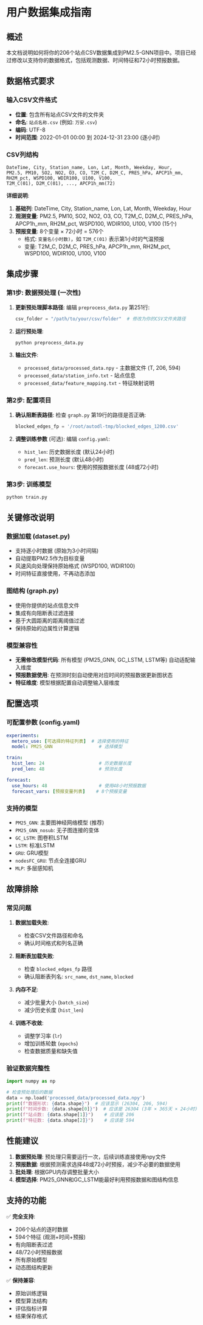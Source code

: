 # 用户数据集成指南

## 概述

本文档说明如何将你的206个站点CSV数据集成到PM2.5-GNN项目中。项目已经过修改以支持你的数据格式，包括观测数据、时间特征和72小时预报数据。

## 数据格式要求

### 输入CSV文件格式
- **位置**: 包含所有站点CSV文件的文件夹
- **命名**: `站点名称.csv` (例如: `万安.csv`)
- **编码**: UTF-8
- **时间范围**: 2022-01-01 00:00 到 2024-12-31 23:00 (逐小时)

### CSV列结构
```
DateTime, City, Station_name, Lon, Lat, Month, Weekday, Hour,
PM2.5, PM10, SO2, NO2, O3, CO, T2M_C, D2M_C, PRES_hPa, APCP1h_mm,
RH2M_pct, WSPD100, WDIR100, U100, V100,
T2M_C(01), D2M_C(01), ..., APCP1h_mm(72)
```

**详细说明**:
1. **基础列**: DateTime, City, Station_name, Lon, Lat, Month, Weekday, Hour
2. **观测变量**: PM2.5, PM10, SO2, NO2, O3, CO, T2M_C, D2M_C, PRES_hPa, APCP1h_mm, RH2M_pct, WSPD100, WDIR100, U100, V100 (15个)
3. **预报变量**: 8个变量 × 72小时 = 576个
   - 格式: `变量名(小时数)`，如 `T2M_C(01)` 表示第1小时的气温预报
   - 变量: T2M_C, D2M_C, PRES_hPa, APCP1h_mm, RH2M_pct, WSPD100, WDIR100, U100, V100

## 集成步骤

### 第1步: 数据预处理 (一次性)

1. **更新预处理脚本路径**:
   编辑 `preprocess_data.py` 第251行:
   ```python
   csv_folder = "/path/to/your/csv/folder"  # 修改为你的CSV文件夹路径
   ```

2. **运行预处理**:
   ```bash
   python preprocess_data.py
   ```

3. **输出文件**:
   - `processed_data/processed_data.npy` - 主数据文件 (T, 206, 594)
   - `processed_data/station_info.txt` - 站点信息
   - `processed_data/feature_mapping.txt` - 特征映射说明

### 第2步: 配置项目

1. **确认阻断表路径**:
   检查 `graph.py` 第19行的路径是否正确:
   ```python
   blocked_edges_fp = '/root/autodl-tmp/blocked_edges_1200.csv'
   ```

2. **调整训练参数** (可选):
   编辑 `config.yaml`:
   - `hist_len`: 历史数据长度 (默认24小时)
   - `pred_len`: 预测长度 (默认48小时)
   - `forecast.use_hours`: 使用的预报数据长度 (48或72小时)

### 第3步: 训练模型

```bash
python train.py
```

## 关键修改说明

### 数据加载 (dataset.py)
- 支持逐小时数据 (原始为3小时间隔)
- 自动提取PM2.5作为目标变量
- 风速风向处理保持原始格式 (WSPD100, WDIR100)
- 时间特征直接使用，不再动态添加

### 图结构 (graph.py)
- 使用你提供的站点信息文件
- 集成有向阻断表过滤连接
- 基于大圆距离的距离阈值过滤
- 保持原始的边属性计算逻辑

### 模型兼容性
- **无需修改模型代码**: 所有模型 (PM25_GNN, GC_LSTM, LSTM等) 自动适配输入维度
- **预报数据使用**: 在预测时刻自动使用对应时间的预报数据更新图状态
- **特征维度**: 模型根据配置自动调整输入层维度

## 配置选项

### 可配置参数 (config.yaml)

```yaml
experiments:
  metero_use: [可选择的特征列表]  # 选择使用的特征
  model: PM25_GNN                 # 选择模型

train:
  hist_len: 24                    # 历史数据长度
  pred_len: 48                    # 预测长度

forecast:
  use_hours: 48                   # 使用48小时预报数据
  forecast_vars: [预报变量列表]    # 8个预报变量
```

### 支持的模型
- `PM25_GNN`: 主要图神经网络模型 (推荐)
- `PM25_GNN_nosub`: 无子图连接的变体
- `GC_LSTM`: 图卷积LSTM
- `LSTM`: 标准LSTM
- `GRU`: GRU模型
- `nodesFC_GRU`: 节点全连接GRU
- `MLP`: 多层感知机

## 故障排除

### 常见问题

1. **数据加载失败**:
   - 检查CSV文件路径和命名
   - 确认时间格式和列名正确

2. **阻断表加载失败**:
   - 检查 `blocked_edges_fp` 路径
   - 确认阻断表列名: `src_name`, `dst_name`, `blocked`

3. **内存不足**:
   - 减少批量大小 (`batch_size`)
   - 减少历史长度 (`hist_len`)

4. **训练不收敛**:
   - 调整学习率 (`lr`)
   - 增加训练轮数 (`epochs`)
   - 检查数据质量和缺失值

### 验证数据完整性

```python
import numpy as np

# 检查预处理后的数据
data = np.load('processed_data/processed_data.npy')
print(f"数据形状: {data.shape}")  # 应该显示 (26304, 206, 594)
print(f"时间步数: {data.shape[0]}")  # 应该是 26304 (3年 × 365天 × 24小时)
print(f"站点数: {data.shape[1]}")    # 应该是 206
print(f"特征数: {data.shape[2]}")    # 应该是 594
```

## 性能建议

1. **数据预处理**: 预处理只需要运行一次，后续训练直接使用npy文件
2. **预报数据**: 根据预测需求选择48或72小时预报，减少不必要的数据使用
3. **批处理**: 根据GPU内存调整批量大小
4. **模型选择**: PM25_GNN和GC_LSTM能最好利用预报数据和图结构信息

## 支持的功能

✅ **完全支持**:
- 206个站点的逐时数据
- 594个特征 (观测+时间+预报)
- 有向阻断表过滤
- 48/72小时预报数据
- 所有原始模型
- 动态图结构更新

✅ **保持兼容**:
- 原始训练逻辑
- 模型算法结构
- 评估指标计算
- 结果保存格式